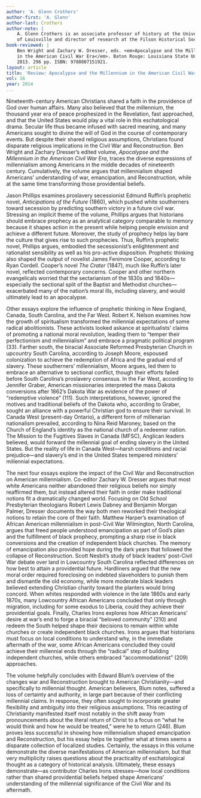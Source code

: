 ```yaml
---
author: 'A. Glenn Crothers'
author-first: 'A. Glenn'
author-last: Crothers
author-note: |
    A. Glenn Crothers is an associate professor of history at the University
    of Louisville and director of research at the Filson Historical Society.
book-reviewed: |
    Ben Wright and Zachary W. Dresser, eds. <em>Apocalypse and the Millennium
    in the American Civil War Era</em>. Baton Rouge: Louisiana State University,
    2013. 296 pp. ISBN: 9780807151921.
layout: article
title: 'Review: Apocalypse and the Millennium in the American Civil War Era'
vol: 16
year: 2014
...
```


Nineteenth-century American Christians shared a faith in the providence
of God over human affairs. Many also believed that the millennium, the
thousand year era of peace prophesized in the Revelation, fast
approached, and that the United States would play a vital role in this
eschatological drama. Secular life thus became infused with sacred
meaning, and many Americans sought to divine the will of God in the
course of contemporary events. But despite their shared religious
assumptions, Christians found disparate religious implications in the
Civil War and Reconstruction. Ben Wright and Zachary Dresser’s edited
volume, *Apocalypse and the Millennium in the American Civil War Era*,
traces the diverse expressions of millennialism among Americans in the
middle decades of nineteenth century. Cumulatively, the volume argues
that millennialism shaped Americans’ understanding of war, emancipation,
and Reconstruction, while at the same time transforming those
providential beliefs.

Jason Phillips examines proslavery secessionist Edmund Ruffin’s
prophetic novel, *Anticipations of the Future* (1860), which pushed
white southerners toward secession by predicting southern victory in a
future civil war. Stressing an implicit theme of the volume, Phillips
argues that historians should embrace prophecy as an analytical category
comparable to memory because it shapes action in the present while
helping people envision and achieve a different future. Moreover, the
study of prophecy helps lay bare the culture that gives rise to such
prophecies. Thus, Ruffin’s prophetic novel, Phillips argues, embodied
the secessionist’s enlightenment and rationalist sensibility as well as
his pro-active disposition. Prophetic thinking also shaped the output of
novelist James Fenimore Cooper, according to Ryan Cordell. Cooper’s
novel *The Crater* (1847), much like Ruffin’s later novel, reflected
contemporary concerns. Cooper and other northern evangelicals worried
that the sectarianism of the 1830s and 1840s—especially the sectional
split of the Baptist and Methodist churches—exacerbated many of the
nation’s moral ills, including slavery, and would ultimately lead to an
apocalypse.

Other essays explore the influence of prophetic thinking in New England,
Canada, South Carolina, and the Far West. Robert K. Nelson examines how
the growth of spiritualism transformed the millennial expectations of
some radical abolitionists. These activists looked askance at
spiritualists’ claims of promoting a national moral revolution, leading
them to “temper their perfectionism and millennialism” and embrace a
pragmatic political program (33). Farther south, the biracial Associate
Reformed Presbyterian Church in upcountry South Carolina, according to
Joseph Moore, espoused colonization to achieve the redemption of Africa
and the gradual end of slavery. These southerners’ millennialism, Moore
argues, led them to embrace an alternative to sectional conflict, though
their efforts failed before South Carolina’s proslavery consensus. In
the Far West, according to Jennifer Graber, American missionaries
interpreted the mass Dakota conversions after 1862’s Dakota War as
evidence of the power of “redemptive violence” (111). Such
interpretations, however, ignored the motives and traditional beliefs of
the Dakota who, according to Graber, sought an alliance with a powerful
Christian god to ensure their survival. In Canada West (present-day
Ontario), a different form of millenarian nationalism prevailed,
according to Nina Reid Maroney, based on the Church of England’s
identity as the national church of a redeemer nation. The Mission to the
Fugitives Slaves in Canada (MFSC), Anglican leaders believed, would
forward the millennial goal of ending slavery in the United States. But
the reality of life in Canada West—harsh conditions and racial
prejudice—and slavery’s end in the United States tempered ministers’
millennial expectations.

The next four essays explore the impact of the Civil War and
Reconstruction on American millennialism. Co-editor Zachary W. Dresser
argues that most white Americans neither abandoned their religious
beliefs nor simply reaffirmed them, but instead altered their faith in
order make traditional notions fit a dramatically changed world.
Focusing on Old School Presbyterian theologians Robert Lewis Dabney and
Benjamin Morgan Palmer, Dresser documents the way both men reworked
their theological notions to retain the core of their faith. Matthew
Harper’s examination of African American millennialism in post-Civil War
Wilmington, North Carolina, argues that freed people understood
emancipation as part of God’s plan and the fulfillment of black
prophecy, prompting a sharp rise in black conversions and the creation
of independent black churches. The memory of emancipation also provided
hope during the dark years that followed the collapse of Reconstruction.
Scott Nesbit’s study of black leaders’ post-Civil War debate over land
in Lowcountry South Carolina reflected differences on how best to attain
a providential future. Hardliners argued that the new moral order
required foreclosing on indebted slaveholders to punish them and
dismantle the old economy, while more moderate black leaders believed
extending Christian charity toward the planters would bring concord.
When whites responded with violence in the late 1860s and early 1870s,
many Lowcountry African Americans concluded that only through migration,
including for some exodus to Liberia, could they achieve their
providential goals. Finally, Charles Irons explores how African
Americans’ desire at war’s end to forge a biracial “beloved community”
(210) and redeem the South helped shape their decisions to remain within
white churches or create independent black churches. Irons argues that
historians must focus on local conditions to understand why, in the
immediate aftermath of the war, some African Americans concluded they
could achieve their millennial ends through the “radical” step of
building independent churches, while others embraced “accommodationist”
(209) approaches.

The volume helpfully concludes with Edward Blum’s overview of the
changes war and Reconstruction brought to American Christianity—and
specifically to millennial thought. American believers, Blum notes,
suffered a loss of certainty and authority, in large part because of
their conflicting millennial claims. In response, they often sought to
incorporate greater flexibility and ambiguity into their religious
assumptions. This recasting of Christianity manifested itself most
notably in the shift away from pronouncements about the literal return
of Christ to a focus on “what he would think and how he would be
treated,” were he to return (246). Blum proves less successful in
showing how millennialism shaped emancipation and Reconstruction, but
his essay helps tie together what at times seems a disparate collection
of localized studies. Certainly, the essays in this volume demonstrate
the diverse manifestations of American millennialism, but that very
multiplicity raises questions about the practicality of eschatological
thought as a category of historical analysis. Ultimately, these essays
demonstrate—as contributor Charles Irons stresses—how local conditions
rather than shared providential beliefs helped shape Americans’
understanding of the millennial significance of the Civil War and its
aftermath.
